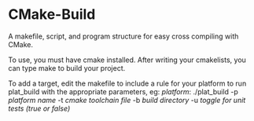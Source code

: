 # CMake-Build
A makefile, script, and program structure for easy cross compiling with CMake.

To use, you must have cmake installed. After writing your cmakelists, you can type 
  make
to build your project.
 
To add a target, edit the makefile to include a rule for your platform to run plat_build with the appropriate parameters, eg:
  _platform_:
    ./plat_build -p _platform name_ -t _cmake toolchain file_ -b _build directory_ -u _toggle for unit tests (true or false)_
